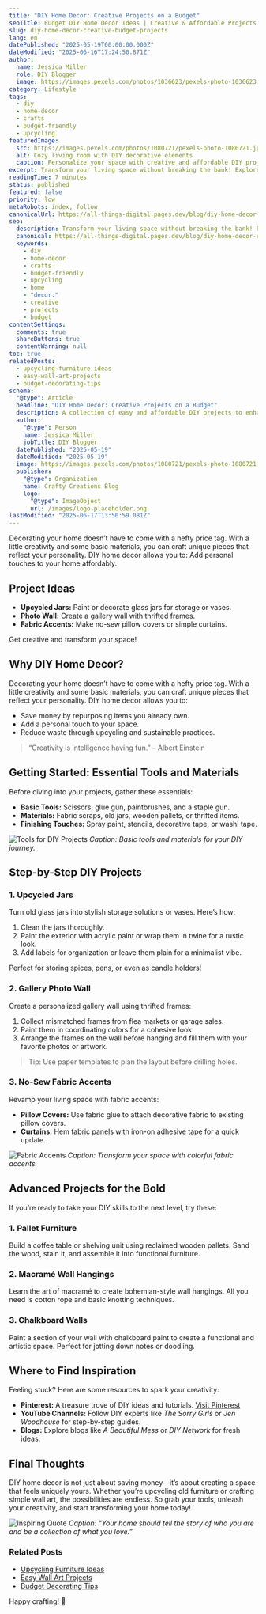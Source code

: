 ```yaml
---
title: "DIY Home Decor: Creative Projects on a Budget"
seoTitle: Budget DIY Home Decor Ideas | Creative & Affordable Projects
slug: diy-home-decor-creative-budget-projects
lang: en
datePublished: "2025-05-19T00:00:00.000Z"
dateModified: "2025-06-16T17:24:50.871Z"
author:
  name: Jessica Miller
  role: DIY Blogger
  image: https://images.pexels.com/photos/1036623/pexels-photo-1036623.jpeg?auto=compress&cs=tinysrgb&w=1260&h=750&dpr=2
category: Lifestyle
tags:
  - diy
  - home-decor
  - crafts
  - budget-friendly
  - upcycling
featuredImage:
  src: https://images.pexels.com/photos/1080721/pexels-photo-1080721.jpeg?auto=compress&cs=tinysrgb&w=1260&h=750&dpr=2
  alt: Cozy living room with DIY decorative elements
  caption: Personalize your space with creative and affordable DIY projects.
excerpt: Transform your living space without breaking the bank! Explore creative and budget-friendly DIY home decor projects, from upcycled furniture ideas to simple wall art techniques.
readingTime: 7 minutes
status: published
featured: false
priority: low
metaRobots: index, follow
canonicalUrl: https://all-things-digital.pages.dev/blog/diy-home-decor-creative-budget-projects
seo:
  description: Transform your living space without breaking the bank! Explore creative and budget-friendly DIY home decor projects, from upcycled furniture ideas to simple ...
  canonical: https://all-things-digital.pages.dev/blog/diy-home-decor-creative-budget-projects
  keywords:
    - diy
    - home-decor
    - crafts
    - budget-friendly
    - upcycling
    - home
    - "decor:"
    - creative
    - projects
    - budget
contentSettings:
  comments: true
  shareButtons: true
  contentWarning: null
toc: true
relatedPosts:
  - upcycling-furniture-ideas
  - easy-wall-art-projects
  - budget-decorating-tips
schema:
  "@type": Article
  headline: "DIY Home Decor: Creative Projects on a Budget"
  description: A collection of easy and affordable DIY projects to enhance your home decor.
  author:
    "@type": Person
    name: Jessica Miller
    jobTitle: DIY Blogger
  datePublished: "2025-05-19"
  dateModified: "2025-05-19"
  image: https://images.pexels.com/photos/1080721/pexels-photo-1080721.jpeg?auto=compress&cs=tinysrgb&w=1260&h=750&dpr=2
  publisher:
    "@type": Organization
    name: Crafty Creations Blog
    logo:
      "@type": ImageObject
      url: /images/logo-placeholder.png
lastModified: "2025-06-17T13:50:59.081Z"
---
```


Decorating your home doesn’t have to come with a hefty price tag. With a little creativity and some basic materials, you can craft unique pieces that reflect your personality. DIY home decor allows you to: Add personal touches to your home affordably.

## Project Ideas

- **Upcycled Jars:** Paint or decorate glass jars for storage or vases.
- **Photo Wall:** Create a gallery wall with thrifted frames.
- **Fabric Accents:** Make no-sew pillow covers or simple curtains.

Get creative and transform your space!

## Why DIY Home Decor?

Decorating your home doesn’t have to come with a hefty price tag. With a little creativity and some basic materials, you can craft unique pieces that reflect your personality. DIY home decor allows you to:

- Save money by repurposing items you already own.
- Add a personal touch to your space.
- Reduce waste through upcycling and sustainable practices.

> “Creativity is intelligence having fun.” – Albert Einstein

## Getting Started: Essential Tools and Materials

Before diving into your projects, gather these essentials:

- **Basic Tools:** Scissors, glue gun, paintbrushes, and a staple gun.
- **Materials:** Fabric scraps, old jars, wooden pallets, or thrifted items.
- **Finishing Touches:** Spray paint, stencils, decorative tape, or washi tape.

![Tools for DIY Projects](https://images.pexels.com/photos/392024/pexels-photo-392024.jpeg?auto=compress&cs=tinysrgb&w=1260&h=750&dpr=2)
_Caption: Basic tools and materials for your DIY journey._

## Step-by-Step DIY Projects

### 1. Upcycled Jars

Turn old glass jars into stylish storage solutions or vases. Here’s how:

1. Clean the jars thoroughly.
2. Paint the exterior with acrylic paint or wrap them in twine for a rustic look.
3. Add labels for organization or leave them plain for a minimalist vibe.

Perfect for storing spices, pens, or even as candle holders!

### 2. Gallery Photo Wall

Create a personalized gallery wall using thrifted frames:

1. Collect mismatched frames from flea markets or garage sales.
2. Paint them in coordinating colors for a cohesive look.
3. Arrange the frames on the wall before hanging and fill them with your favorite photos or artwork.

> Tip: Use paper templates to plan the layout before drilling holes.

### 3. No-Sew Fabric Accents

Revamp your living space with fabric accents:

- **Pillow Covers:** Use fabric glue to attach decorative fabric to existing pillow covers.
- **Curtains:** Hem fabric panels with iron-on adhesive tape for a quick update.

![Fabric Accents](https://images.pexels.com/photos/1045541/pexels-photo-1045541.jpeg?auto=compress&cs=tinysrgb&w=1260&h=750&dpr=2)
_Caption: Transform your space with colorful fabric accents._

## Advanced Projects for the Bold

If you’re ready to take your DIY skills to the next level, try these:

### 1. Pallet Furniture

Build a coffee table or shelving unit using reclaimed wooden pallets. Sand the wood, stain it, and assemble it into functional furniture.

### 2. Macramé Wall Hangings

Learn the art of macramé to create bohemian-style wall hangings. All you need is cotton rope and basic knotting techniques.

### 3. Chalkboard Walls

Paint a section of your wall with chalkboard paint to create a functional and artistic space. Perfect for jotting down notes or doodling.

## Where to Find Inspiration

Feeling stuck? Here are some resources to spark your creativity:

- **Pinterest:** A treasure trove of DIY ideas and tutorials. [Visit Pinterest](https://www.pinterest.com)
- **YouTube Channels:** Follow DIY experts like _The Sorry Girls_ or _Jen Woodhouse_ for step-by-step guides.
- **Blogs:** Explore blogs like _A Beautiful Mess_ or _DIY Network_ for fresh ideas.

## Final Thoughts

DIY home decor is not just about saving money—it’s about creating a space that feels uniquely yours. Whether you’re upcycling old furniture or crafting simple wall art, the possibilities are endless. So grab your tools, unleash your creativity, and start transforming your home today!

![Inspiring Quote](https://images.pexels.com/photos/590041/pexels-photo-590041.jpeg?auto=compress&cs=tinysrgb&w=1260&h=750&dpr=2)
_Caption: “Your home should tell the story of who you are and be a collection of what you love.”_

### Related Posts

- [Upcycling Furniture Ideas](#)
- [Easy Wall Art Projects](#)
- [Budget Decorating Tips](#)

Happy crafting! 🎨
